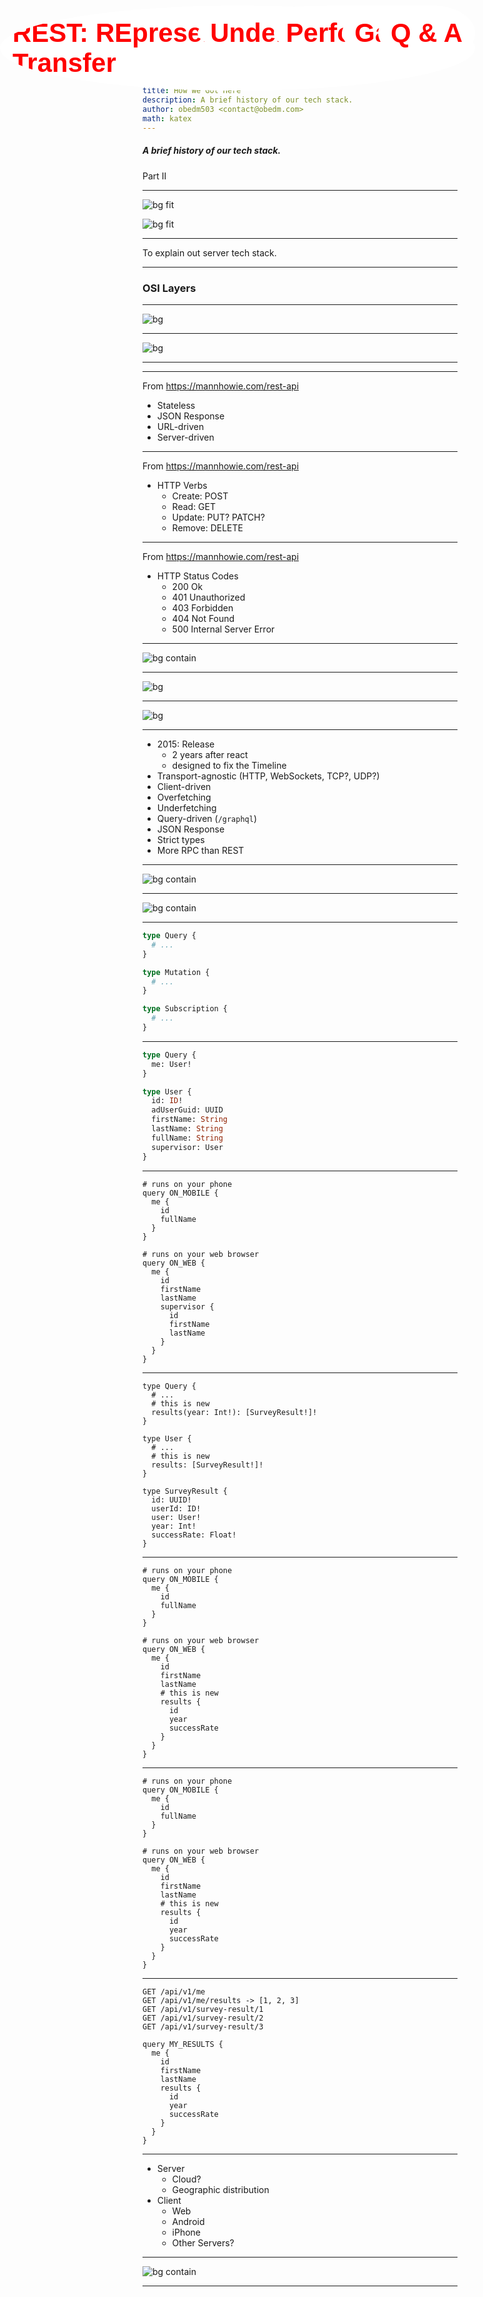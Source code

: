 ```yaml
---
marp: true
theme: default
transition: slide
paginate: true
title: How We Got Here
description: A brief history of our tech stack.
author: obedm503 <contact@obedm.com>
math: katex
---
```


# How We Got Here

##### A brief history of our tech stack.

Part II

---

![bg fit](./img/react-logo.png)


![bg fit](./img/graphql-logo.png)

---

# Goal

To explain out server tech stack.

---

### OSI Layers
---
![bg](./img/osi-layers.png)

---

<style scoped>
  h1 {
    background: white;
    padding: 20px;
    border-radius: 50%;
    overflow: hidden;
    font-size: 3em;
    top: -50px;
    right: 200px;
    position: absolute;
    font-family: "Comic Sans MS", "Comic Sans", cursive,sans-serif;
    color: red;
  }
</style>

# REST

![bg](./img/osi-layers.png)

---

# But First

---

# REST: REpresentational State Transfer

From https://mannhowie.com/rest-api

* Stateless
* JSON Response
* URL-driven
* Server-driven

---

# REST

From https://mannhowie.com/rest-api

* HTTP Verbs
  - Create: POST
  - Read: GET
  - Update: PUT? PATCH?
  - Remove: DELETE

---

# REST

From https://mannhowie.com/rest-api

* HTTP Status Codes
  - 200 Ok
  - 401 Unauthorized
  - 403 Forbidden
  - 404 Not Found
  - 500 Internal Server Error

---

![bg contain](./img/rest-api.png)

---

![bg](./img/osi-layers.png)

---

<style scoped>
  h1 {
    background: white;
    padding: 20px;
    border-radius: 50%;
    overflow: hidden;
    font-size: 3em;
    top: -50px;
    right: 200px;
    position: absolute;
    font-family: "Comic Sans MS", "Comic Sans", cursive,sans-serif;
    color: red;
  }
</style>

# GraphQL?

![bg](./img/osi-layers.png)

---

# GraphQL

* 2015: Release
  - 2 years after react
  - designed to fix the Timeline
* Transport-agnostic (HTTP, WebSockets, TCP?, UDP?)
* Client-driven
* Overfetching
* Underfetching
* Query-driven (`/graphql`)
* JSON Response
* Strict types
* More RPC than REST

---

![bg contain](./img/graphql-with-db.png)

---

![bg contain](./img/tree-graph.jpg)

---

# Server Schema

```graphql
type Query {
  # ...
}

type Mutation {
  # ...
}

type Subscription {
  # ...
}
```

---

# Server Schema

```graphql
type Query {
  me: User!
}

type User {
  id: ID!
  adUserGuid: UUID
  firstName: String
  lastName: String
  fullName: String
  supervisor: User
}
```

---

# Client Query

```gql
# runs on your phone
query ON_MOBILE {
  me {
    id
    fullName
  }
}

# runs on your web browser
query ON_WEB {
  me {
    id
    firstName
    lastName
    supervisor {
      id
      firstName
      lastName
    }
  }
}
```

---

# Server Schema

```gql
type Query {
  # ...
  # this is new 
  results(year: Int!): [SurveyResult!]!
}

type User {
  # ...
  # this is new
  results: [SurveyResult!]!
}

type SurveyResult {
  id: UUID!
  userId: ID!
  user: User!
  year: Int!
  successRate: Float!
}
```

---

# Client Query

```gql
# runs on your phone
query ON_MOBILE {
  me {
    id
    fullName
  }
}

# runs on your web browser
query ON_WEB {
  me {
    id
    firstName
    lastName
    # this is new
    results {
      id
      year
      successRate
    }
  }
}
```

---

# Under/Over fetching

```gql
# runs on your phone
query ON_MOBILE {
  me {
    id
    fullName
  }
}

# runs on your web browser
query ON_WEB {
  me {
    id
    firstName
    lastName
    # this is new
    results {
      id
      year
      successRate
    }
  }
}
```
---

# REST?

```http
GET /api/v1/me
GET /api/v1/me/results -> [1, 2, 3]
GET /api/v1/survey-result/1
GET /api/v1/survey-result/2
GET /api/v1/survey-result/3
```

```gql
query MY_RESULTS {
  me {
    id
    firstName
    lastName
    results {
      id
      year
      successRate
    }
  }
}
```
---

# Performance?

* Server
  - Cloud?
  - Geographic distribution
* Client
  - Web
  - Android
  - iPhone
  - Other Servers?

---
# Gateway

![bg contain](./img/graphql-schema-stitching.png)

---

# Q & A
